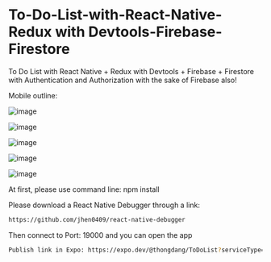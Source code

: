 # To-Do-List-with-React-Native-Redux with Devtools-Firebase-Firestore
To Do List with React Native + Redux with Devtools + Firebase + Firestore with Authentication and Authorization with the sake of Firebase also!

Mobile outline:

![image](https://user-images.githubusercontent.com/89829761/215287167-14221d54-cdf0-489c-ba89-3a4f45478647.png)

![image](https://user-images.githubusercontent.com/89829761/215287172-c0436106-dbc3-4191-9d30-1a29b9742587.png)

![image](https://user-images.githubusercontent.com/89829761/215287184-1a95b342-80b4-495b-aece-57836a923c6b.png)

![image](https://user-images.githubusercontent.com/89829761/215287186-7bb9770f-b93d-43cd-9e3b-ca6cd3013db2.png)

![image](https://user-images.githubusercontent.com/89829761/215287195-a8def805-0093-45ef-bd83-27390cbb1690.png)

At first, please use command line: npm install

Please download a React Native Debugger through a link:

```bash
https://github.com/jhen0409/react-native-debugger
```

Then connect to Port: 19000 and you can open the app

```bash
Publish link in Expo: https://expo.dev/@thongdang/ToDoList?serviceType=classic&distribution=expo-go
```

